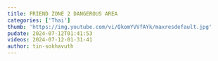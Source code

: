 ```yaml
---
title: FRIEND ZONE 2 DANGEROUS AREA
categories: ['Thai']
thumb: 'https://img.youtube.com/vi/QkomYVVfAYk/maxresdefault.jpg'
pudate: 2024-07-12T01:41:53
videos: 2024-07-12-01-31-41
author: tin-sokhavuth
---
```

